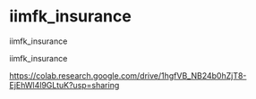 # iimfk_insurance
iimfk_insurance

iimfk_insurance

https://colab.research.google.com/drive/1hgfVB_NB24b0hZjT8-EjEhWl4l9GLtuK?usp=sharing
